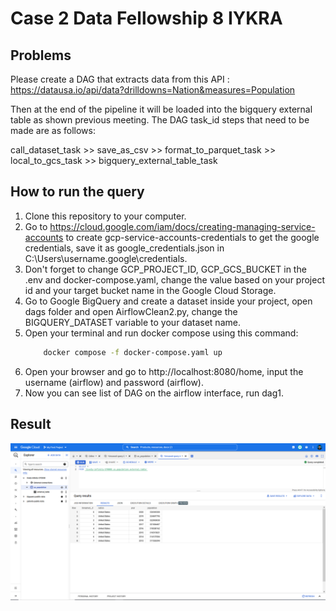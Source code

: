 # Case 2 Data Fellowship 8 IYKRA

## Problems
Please create a DAG that extracts data from this API :
https://datausa.io/api/data?drilldowns=Nation&measures=Population

Then at the end of the pipeline it will be loaded into the bigquery external table as shown
previous meeting. The DAG task_id steps that need to be made are as follows:

call_dataset_task >> save_as_csv >> format_to_parquet_task >> local_to_gcs_task >>
bigquery_external_table_task

## How to run the query
1. Clone this repository to your computer.
2. Go to https://cloud.google.com/iam/docs/creating-managing-service-accounts to create gcp-service-accounts-credentials to get the google credentials, save it as google_credentials.json in  C:\Users\username\.google\credentials.
3. Don't forget to change GCP_PROJECT_ID, GCP_GCS_BUCKET in the .env and docker-compose.yaml, change the value based on your project id and your target bucket name in the Google Cloud Storage.
4. Go to Google BigQuery and create a dataset inside your project, open dags folder and open AirflowClean2.py, change the BIGQUERY_DATASET variable to your dataset name.
5. Open your terminal and run docker compose using this command:
    ``` bash
        docker compose -f docker-compose.yaml up
    ```
6. Open your browser and go to http://localhost:8080/home, input the username (airflow) and password (airflow).
7. Now you can see list of DAG on the airflow interface, run dag1.

## Result
 ![](query_result1.png)